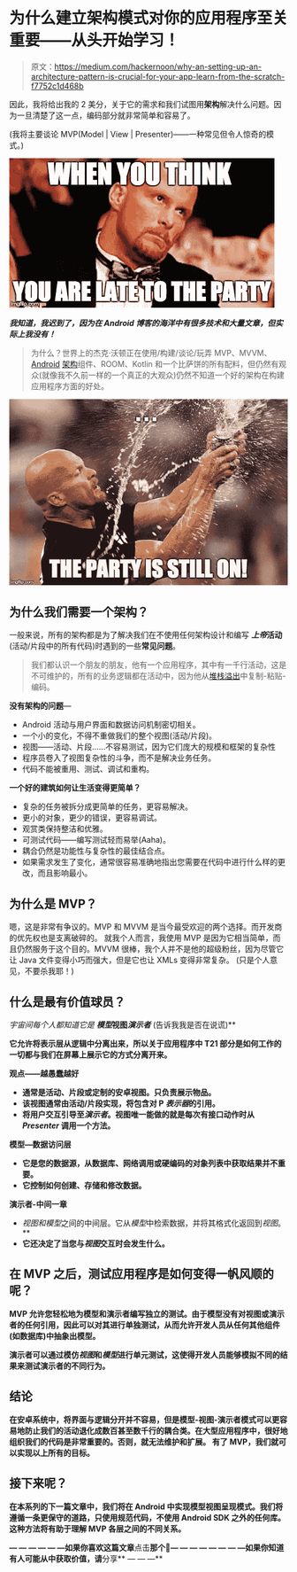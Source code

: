 # 为什么建立架构模式对你的应用程序至关重要——从头开始学习！

> 原文：<https://medium.com/hackernoon/why-an-setting-up-an-architecture-pattern-is-crucial-for-your-app-learn-from-the-scratch-f7752c1d468b>

因此，我将给出我的 2 美分，关于它的需求和我们试图用**架构**解决什么问题。因为一旦清楚了这一点，编码部分就非常简单和容易了。

(我将主要谈论 MVP(Model | View | Presenter)——一种常见但令人惊奇的模式。)

![](img/2857c0a3e9f47b6c4529c9318c769c12.png)

***我知道，我迟到了，因为在 Android 博客的海洋中有很多技术和大量文章，但实际上我没有！***

> 为什么？世界上的杰克·沃顿正在使用/构建/谈论/玩弄 MVP、MVVM、 [Android](https://hackernoon.com/tagged/android) [架构](https://hackernoon.com/tagged/architecture)组件、ROOM、Kotlin 和一个比萨饼的所有配料，但仍然有观众(就像我不久前一样的一个真正的大观众)仍然不知道一个好的架构在构建应用程序方面的好处。

![](img/8886349fb4dd748fe65a468a8edc05a1.png)

## 为什么我们需要一个架构？

一般来说，所有的架构都是为了解决我们在不使用任何架构设计和编写 ***上帝*活动**(活动/片段中的所有代码)时遇到的一些**常见问题**。

> 我们都认识一个朋友的朋友，他有一个应用程序，其中有一千行活动，这是不可维护的，所有的业务逻辑都在活动中，因为他从[堆栈溢出](http://www.stackoverflow.com)中复制-粘贴-编码。

**没有架构的问题**—

*   Android 活动与用户界面和数据访问机制密切相关。
*   一个小的变化，不得不重做我们的整个视图(活动/片段)。
*   视图——活动、片段……不容易测试，因为它们庞大的规模和框架的复杂性
*   程序员卷入了视图复杂性的斗争，而不是解决业务任务。
*   代码不能被重用、测试、调试和重构。

**一个好的建筑如何让生活变得更简单？**

*   复杂的任务被拆分成更简单的任务，更容易解决。
*   更小的对象，更少的错误，更容易调试。
*   观赏类保持整洁和优雅。
*   可测试代码——编写测试轻而易举(Aaha)。
*   耦合仍然是功能性与复杂性的最佳结合点。
*   如果需求发生了变化，通常很容易准确地指出您需要在代码中进行什么样的更改，而且影响最小。

## 为什么是 MVP？

嗯，这是非常有争议的。MVP 和 MVVM 是当今最受欢迎的两个选择。而开发商的优先权也是支离破碎的。
就我个人而言，我使用 MVP 是因为它相当简单，而且仍然服务于这个目的。MVVM 很棒，我个人并不是他的超级粉丝，因为尽管它让 Java 文件变得小巧而强大，但是它也让 XMLs 变得非常复杂。
(只是个人意见，不要杀我耶！)

## 什么是最有价值球员？

*宇宙间每个人都知道它是* ***模型*******视图*******演示者*** (告诉我我是否在说谎)**

**它允许将表示层从逻辑中分离出来，所以关于应用程序中 T21 部分是如何工作的一切都与我们在屏幕上展示它的方式分离开来。**

****观点——越愚蠢越好****

*   **通常是活动、片段或定制的安卓视图。只负责展示物品。**
*   **该视图通常由活动/片段实现，将包含对 P *表示器*的引用。**
*   **将用户交互引导至*演示者*。视图唯一能做的就是每次有接口动作时从 *Presenter* 调用一个方法。**

****模型—数据访问层****

*   **它是您的数据源，从数据库、网络调用或硬编码的对象列表中获取结果并不重要。**
*   **它控制如何创建、存储和修改数据。**

****演示者-中间一章****

*   ***视图*和*模型*之间的中间层。它从*模型*中检索数据，并将其格式化返回到*视图*。**
*   **它还决定了当您与*视图*交互时会发生什么。**

## **在 MVP 之后，测试应用程序是如何变得一帆风顺的呢？**

**MVP 允许您轻松地为模型和演示者编写独立的测试。由于模型没有对视图或演示者的任何引用，因此可以对其进行单独测试，从而允许开发人员从任何其他组件(如数据库)中抽象出模型。**

**演示者可以通过模仿*视图*和*模型*进行单元测试，这使得开发人员能够模拟不同的结果来测试演示者的不同行为。**

## **结论**

**在安卓系统中，将界面与逻辑分开并不容易，但是模型-视图-演示者模式可以更容易地防止我们的活动退化成数百甚至数千行的耦合类。在大型应用程序中，很好地组织我们的代码是非常重要的。否则，就无法维护和扩展。
有了 MVP，我们就可以实现以上所有的目标。**

## ****接下来呢？****

**在本系列的下一篇文章中，我们将在 Android 中实现模型视图呈现模式。我们将遵循一条更保守的道路，只使用规范代码，不使用 Android SDK 之外的任何库。这种方法将有助于理解 MVP 各层之间的不同关系。**

**— — — — — —如果你喜欢这篇文章**点击**那个💚— — — — — — — —如果你知道有人可能从中获取价值，请**分享** — — —**